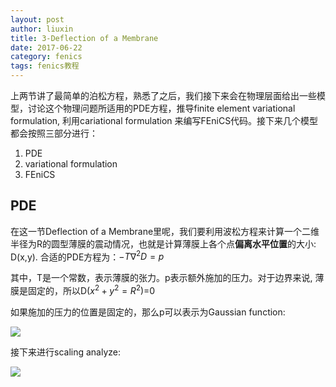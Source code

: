 ```yaml
---
layout: post
author: liuxin
title: 3-Deflection of a Membrane
date: 2017-06-22
category: fenics
tags: fenics教程
---
```

 上两节讲了最简单的泊松方程，熟悉了之后，我们接下来会在物理层面给出一些模型，讨论这个物理问题所适用的PDE方程，推导finite element variational formulation, 利用cariational formulation 来编写FEniCS代码。接下来几个模型都会按照三部分进行：
1. PDE 
2. variational formulation
3. FEniCS 

## PDE
在这一节Deflection of a Membrane里呢，我们要利用波松方程来计算一个二维半径为R的圆型薄膜的震动情况，也就是计算薄膜上各个点**偏离水平位置**的大小: D(x,y). 合适的PDE方程为：$-T \nabla ^2 D = p$

其中，T是一个常数，表示薄膜的张力。p表示额外施加的压力。对于边界来说, 薄膜是固定的，所以D($x^2+y^2 = R^2$)=0

如果施加的压力的位置是固定的，那么p可以表示为Gaussian function:

![][image-1]

接下来进行scaling analyze:

![][image-2]

[image-1]:	http://wx4.sinaimg.cn/mw690/8db2c8cbgy1fhki6p3tu6j21h90blade.jpg
[image-2]:	http://wx4.sinaimg.cn/mw690/8db2c8cbgy1fhki6sbu4xj21ds0n4n6a.jpg